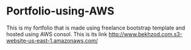 # Portfolio-using-AWS

This is my fortfolio that is made using freelance bootstrap template and hosted using AWS consol. This is its link
http://www.bekhzod.com.s3-website-us-east-1.amazonaws.com/
